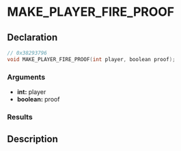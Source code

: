 # MAKE_PLAYER_FIRE_PROOF

## Declaration
```cpp
// 0x38293796
void MAKE_PLAYER_FIRE_PROOF(int player, boolean proof);
```

### Arguments
- **int:** player
- **boolean:** proof

### Results

## Description
